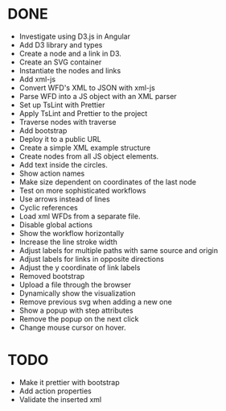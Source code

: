 # DONE

- Investigate using D3.js in Angular
- Add D3 library and types
- Create a node and a link in D3.
- Create an SVG container
- Instantiate the nodes and links
- Add xml-js
- Convert WFD's XML to JSON with xml-js
- Parse WFD into a JS object with an XML parser
- Set up TsLint with Prettier
- Apply TsLint and Prettier to the project
- Traverse nodes with traverse
- Add bootstrap
- Deploy it to a public URL
- Create a simple XML example structure
- Create nodes from all JS object elements.
- Add text inside the circles.
- Show action names
- Make size dependent on coordinates of the last node
- Test on more sophisticated workflows
- Use arrows instead of lines
- Cyclic references
- Load xml WFDs from a separate file.
- Disable global actions
- Show the workflow horizontally
- Increase the line stroke width
- Adjust labels for multiple paths with same source and origin
- Adjust labels for links in opposite directions
- Adjust the y coordinate of link labels
- Removed bootstrap
- Upload a file through the browser
- Dynamically show the visualization
- Remove previous svg when adding a new one
- Show a popup with step attributes
- Remove the popup on the next click
- Change mouse cursor on hover.

# TODO

- Make it prettier with bootstrap
- Add action properties
- Validate the inserted xml
